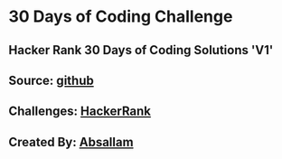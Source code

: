 # 30 Days of Coding Challenge

## Hacker Rank 30 Days of Coding Solutions 'V1'
## Source: [github](https://github.com/absallam1999/30days-of-code/)
## Challenges: [HackerRank](https://www.hackerrank.com/domains/tutorials/30-days-of-code)

## Created By: [Absallam](https://github.com/absallam1999)
